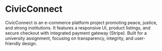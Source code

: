 # CivicConnect
CivicConnect is an e-commerce platform project promoting peace, justice, and strong institutions. It features a responsive UI, product listings, and secure checkout with integrated payment gateway (Stripe). Built for a university assignment, focusing on transparency, integrity, and user-friendly design.
